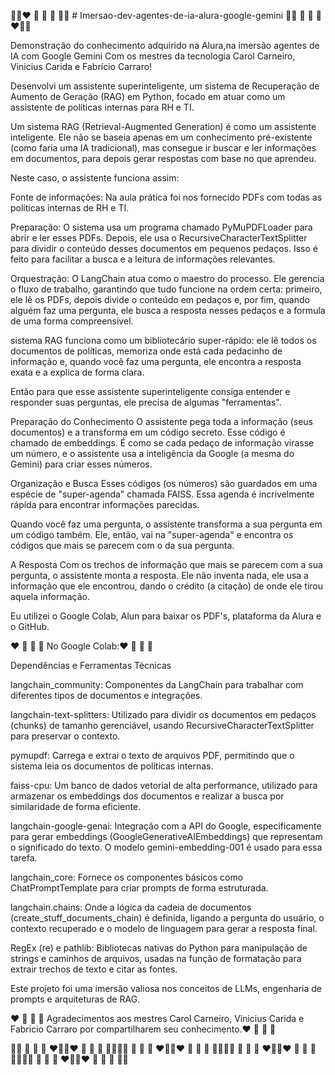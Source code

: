 🤲🏼❤️ 🚀  🥊 🥊  🙏🏼       # Imersao-dev-agentes-de-ia-alura-google-gemini    🙏🏼  🥊 🥊  🚀 ❤️🤲🏼


Demonstração do conhecimento adquirido na Alura,na imersão agentes de IA com Google Gemini 
Com os mestres da tecnologia Carol Carneiro, Vinicius Carida e Fabrício Carraro!



Desenvolvi um assistente superinteligente, um sistema de Recuperação de Aumento de Geração (RAG) em Python, focado em atuar como um assistente de políticas internas para RH e TI. 


Um sistema RAG (Retrieval-Augmented Generation) é como um assistente inteligente. Ele não se baseia apenas em um conhecimento pré-existente (como faria uma IA tradicional), mas consegue ir buscar e ler informações em documentos, para depois gerar respostas com base no que aprendeu.

Neste caso, o assistente funciona assim:

Fonte de informações: Na aula prática foi nos fornecido PDFs com todas as políticas internas de RH e TI.

Preparação: O sistema usa um programa chamado PyMuPDFLoader para abrir e ler esses PDFs. Depois, ele usa o RecursiveCharacterTextSplitter para dividir o conteúdo desses documentos em pequenos pedaços. Isso é feito para facilitar a busca e a leitura de informações relevantes.

Orquestração: O LangChain atua como o maestro do processo. Ele gerencia o fluxo de trabalho, garantindo que tudo funcione na ordem certa: primeiro, ele lê os PDFs, depois divide o conteúdo em pedaços e, por fim, quando alguém faz uma pergunta, ele busca a resposta nesses pedaços e a formula de uma forma compreensível.

sistema RAG funciona como um bibliotecário super-rápido: ele lê todos os documentos de políticas, memoriza onde está cada pedacinho de informação e, quando você faz uma pergunta, ele encontra a resposta exata e a explica de forma clara.

Então para que esse assistente superinteligente consiga entender e responder suas perguntas, ele precisa de algumas "ferramentas".

Preparação do Conhecimento
O assistente pega toda a informação (seus documentos) e a transforma em um código secreto. Esse código é chamado de embeddings. É como se cada pedaço de informação virasse um número, e o assistente usa a inteligência da Google (a mesma do Gemini) para criar esses números.

Organização e Busca
Esses códigos (os números) são guardados em uma espécie de "super-agenda" chamada FAISS. Essa agenda é incrivelmente rápida para encontrar informações parecidas.

Quando você faz uma pergunta, o assistente transforma a sua pergunta em um código também. Ele, então, vai na "super-agenda" e encontra os códigos que mais se parecem com o da sua pergunta.

A Resposta
Com os trechos de informação que mais se parecem com a sua pergunta, o assistente monta a resposta. Ele não inventa nada, ele usa a informação que ele encontrou, dando o crédito (a citação) de onde ele tirou aquela informação.


Eu utilizei o Google Colab, Alun para baixar os PDF's, plataforma da Alura e o GitHub.

❤️ 🚀  🥊 🥊 No Google Colab:❤️ 🚀  🥊 🥊 

Dependências e Ferramentas Técnicas

langchain_community: Componentes da LangChain para trabalhar com diferentes tipos de documentos e integrações.

langchain-text-splitters: Utilizado para dividir os documentos em pedaços (chunks) de tamanho gerenciável, usando RecursiveCharacterTextSplitter para preservar o contexto.

pymupdf: Carrega e extrai o texto de arquivos PDF, permitindo que o sistema leia os documentos de políticas internas.

faiss-cpu: Um banco de dados vetorial de alta performance, utilizado para armazenar os embeddings dos documentos e realizar a busca por similaridade de forma eficiente.

langchain-google-genai: Integração com a API do Google, especificamente para gerar embeddings (GoogleGenerativeAIEmbeddings) que representam o significado do texto. O modelo gemini-embedding-001 é usado para essa tarefa.

langchain_core: Fornece os componentes básicos como ChatPromptTemplate para criar prompts de forma estruturada.

langchain.chains: Onde a lógica da cadeia de documentos (create_stuff_documents_chain) é definida, ligando a pergunta do usuário, o contexto recuperado e o modelo de linguagem para gerar a resposta final.

RegEx (re) e pathlib: Bibliotecas nativas do Python para manipulação de strings e caminhos de arquivos, usadas na função de formatação para extrair trechos de texto e citar as fontes.

 Este projeto foi uma imersão valiosa nos conceitos de LLMs, engenharia de prompts e arquiteturas de RAG.

❤️ 🚀  🥊 🥊 Agradecimentos aos mestres Carol Carneiro, Vinicius Carida e Fabricio Carraro por compartilharem seu conhecimento.❤️ 🚀  🥊 🥊 


🙏🏼  🥊  🥊 🚀 ❤️🤲🏼❤️ 🚀  🥊 🥊 🤲🏼🙏🏼  🥊  🥊 🚀 ❤️🤲🏼❤️ 🚀  🥊 🥊 🤲🏼🙏🏼  🥊  🥊 🚀 ❤️🤲🏼❤️ 🚀  🥊 🥊 🤲🏼🙏🏼  🥊  🥊 🚀 ❤️🤲🏼❤️ 🚀  🥊 🥊 🤲🏼
